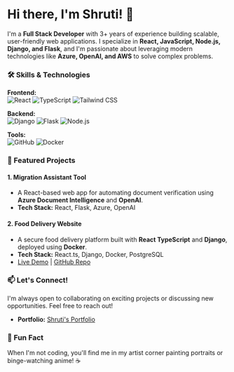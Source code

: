 # Hi there, I'm Shruti! 👋  
I'm a **Full Stack Developer** with 3+ years of experience building scalable, user-friendly web applications. I specialize in **React, JavaScript, Node.js, Django, and Flask**, and I'm passionate about leveraging modern technologies like **Azure, OpenAI, and AWS** to solve complex problems. 

### 🛠️ Skills & Technologies  
**Frontend:**  
![React](https://img.shields.io/badge/React-61DAFB?logo=react&logoColor=white)  ![TypeScript](https://img.shields.io/badge/TypeScript-3178C6?logo=typescript&logoColor=white) ![Tailwind CSS](https://img.shields.io/badge/Tailwind_CSS-06B6D4?logo=tailwind-css&logoColor=white)  

**Backend:**  
![Django](https://img.shields.io/badge/Django-092E20?logo=django&logoColor=white) ![Flask](https://img.shields.io/badge/Flask-000000?logo=flask&logoColor=white) ![Node.js](https://img.shields.io/badge/Node.js-339933?logo=node.js&logoColor=white)  

**Tools:**  
![GitHub](https://img.shields.io/badge/GitHub-181717?logo=github&logoColor=white) ![Docker](https://img.shields.io/badge/Docker-2496ED?logo=docker&logoColor=white)  

### 🚀 Featured Projects  
#### 1. Migration Assistant Tool  
- A React-based web app for automating document verification using **Azure Document Intelligence** and **OpenAI**.  
- **Tech Stack:** React, Flask, Azure, OpenAI  

#### 2. Food Delivery Website  
- A secure food delivery platform built with **React TypeScript** and **Django**, deployed using **Docker**.  
- **Tech Stack:** React.ts, Django, Docker, PostgreSQL  
- [Live Demo](https://shrutitaylor.github.io/SoilOrganicFood.github.io/) | [GitHub Repo](https://github.com/shrutitaylor/SoilOrganicFood.github.io)

### 📫 Let's Connect!  
I'm always open to collaborating on exciting projects or discussing new opportunities. Feel free to reach out!  
- **Portfolio:** [Shruti's Portfolio](https://shrutitaylor.github.io/ProtfolioWebsiteShruti/)

### 🌟 Fun Fact  
When I'm not coding, you'll find me in my artist corner painting portraits or binge-watching anime! ☕   
